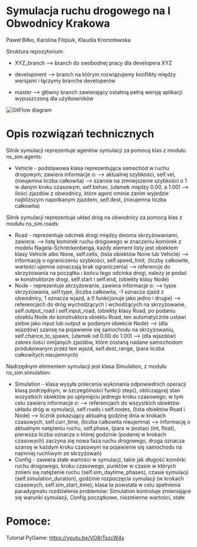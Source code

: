 # Symulacja ruchu drogowego na I Obwodnicy Krakowa

Paweł Biłko, Karolina Filipiuk, Klaudia Kromołowska

Struktura repozytorium:

- XYZ_branch  --> branch do swobodnej pracy dla developera XYZ

- development --> branch na którym rozwiązujemy konflikty między wersjami i łączymy branche developerów

- master      --> główny branch zawierający ostatnią pełną wersję aplikacji wypuszczoną dla użytkowników

![GitFlow diagram](https://www.researchgate.net/profile/Stephan_Krusche/publication/262450959/figure/fig6/AS:668360731811856@1536361024747/Simplified-version-of-the-gitflow-branching-model-adapted-from-8.png)

# Opis rozwiązań technicznych
Silnik symulacji reprezentuje agentów symulacji za pomocą klas z modułu ns_sim.agents:
- Vehicle - podstawowa klasa reprezentująca samochód w ruchu drogowym; zawiera informacje o: 
          --> aktualnej szybkości, self.vel, (nieujemna liczba całkowita)
          --> szansie na zmniejszenie szybkości o 1 w danym kroku czasowym, self.behav, (ułamek między 0.00, a 1.00)
          --> ilości zjazdów z obwodnicy, które agent ominie zanim wyjedzie najbliższym napotkanym zjazdem, self.dest, (nieujemna liczba całkowita)
          
Silnik symulacji reprezentuje układ dróg na obwodnicy za pomocą klas z modułu ns_sim.roads:
- Road - reprezentuje odcinek drogi między dwoma skrzyżowaniami, zawiera: 
       --> listę komórek ruchu drogowego w znaczeniu komórek z modelu Nagela-Schreckenberga, każdy element listy jest obiektem klasy Vehicle albo None, self.cells, (lista obiektów None lub Vehicle)
       --> informację o ograniczeniu szybkości, self.speed_limit, (liczby całkowite, wartości ujemne oznaczają brak ograniczenia)
       --> referencje do skrzyżowania na początku i końcu tego odcinka drogi, należy je podać w konstruktorze drogi, self.start i self.end, (obiekty klasy Node)
- Node - reprezentuje skrzyżowanie, zawiera informacje o:
       --> typie skrzyżowania, self.type, (liczba całkowita, -1 oznacza zjazd z obwodnicy, 1 oznacza wjazd, a 0 funkcjonuje jako jedno i drugie)
       --> referencjach do dróg wychodzących i wchodzących na skrzyżowanie, self.output_road i self.input_road, (obiekty klasy  Road, po podaniu obiektu Node do konstruktora obiektu Road, ten automatycznie ustawi siebie jako input lub output w podanym obiekcie Node)
       --> (dla wjazdów) szansę na pojawienie się samochodu na skrzyżowaniu, self.chance_to_spawn, (ułamek od 0.00 do 1.00)
       --> (dla wjazdów) zakres ilości omijanych zjazdów, które zostaną nadane samochodom produkowanym przez ten wjazd, self.dest_range, (para liczba całkowitych nieujemnych)

Nadrzędnym elementem symulacji jest klasa Simulation, z modułu ns_sim.simulation:
- Simulation - klasa wysyła polecenia wykonania odpowiednich operacji klasą podrzędnym, w szczególności funkcji step(), obliczającej stan wszystkich obiektów po upłynięciu jednego kroku czasowego; w tym celu zawiera informacje o:
             --> referencjach do wszystkich obiektów układu dróg w symulacji, self.roads i self.nodes, (lista obiektów Road i Node)
             --> licznik pokazujący aktualną godzinę dnia w krokach czasowych, self.curr_time, (liczba całkowita nieujemna)
             --> informację o aktualnym natężeniu ruchu, self.phase, (para w postaci (int, float), pierwsza liczba oznacza o której godzinie (podanej w krokach czasowych) zaczyna się nowa faza ruchu drogowego, druga oznacza szansę w każdym kroku czasowym na pojawienie się samochodu na najmniej ruchliwym ze skrzyżowań)
- Config - zawiera stałe wartości w symulacji, takie jak długość komórki ruchu drogowego, kroku czasowego, punktów w czasie w których zmieni się natężenie ruchu (self.sim_daytime_phases), czasie symulacji (self.simulation_duration), godzinie rozpoczęcia symulacji (w krokach czasowych, self.sim_start_time); klasa ta powstała w celu spełnienia paradygmatu rozdzielenia problemów: Simulation kontroluje zmieniające się warunki symulacji, Config początkowe, niezmienne wartości, stałe

# Pomoce:

Tutorial PyGame:
https://youtu.be/VO8rTszcW4s
